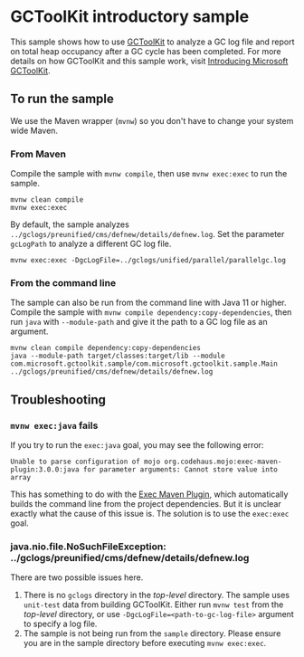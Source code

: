 # GCToolKit introductory sample

This sample shows how to use [GCToolKit](../README.md) to analyze a GC log file and report on total heap occupancy after a GC cycle has been completed. For more details on how GCToolKit and this sample work, visit [Introducing Microsoft GCToolKit](https://devblogs.microsoft.com/java/introducing-microsoft-gctoolkit/).

## To run the sample

We use the Maven wrapper (`mvnw`) so you don't have to change your system wide Maven.

### From Maven

Compile the sample with `mvnw compile`, then use `mvnw exec:exec` to run the sample.

```shell
mvnw clean compile
mvnw exec:exec
```

By default, the sample analyzes `../gclogs/preunified/cms/defnew/details/defnew.log`. Set the parameter `gcLogPath` to analyze a different GC log file.

```shell
mvnw exec:exec -DgcLogFile=../gclogs/unified/parallel/parallelgc.log
```

### From the command line

The sample can also be run from the command line with Java 11 or higher. Compile the sample with `mvnw compile dependency:copy-dependencies`,
then run `java` with `--module-path` and give it the path to a GC log file as an argument.

```shell
mvnw clean compile dependency:copy-dependencies
java --module-path target/classes:target/lib --module com.microsoft.gctoolkit.sample/com.microsoft.gctoolkit.sample.Main ../gclogs/preunified/cms/defnew/details/defnew.log
```

## Troubleshooting

### `mvnw exec:java` fails

If you try to run the `exec:java` goal, you may see the following error:

`Unable to parse configuration of mojo org.codehaus.mojo:exec-maven-plugin:3.0.0:java for parameter arguments: Cannot store value into array`

This has something to do with the [Exec Maven Plugin](https://www.mojohaus.org/exec-maven-plugin/), which automatically builds the command line from the project dependencies. But it is unclear exactly what the cause of this issue is. The solution is to use the `exec:exec` goal.

### java.nio.file.NoSuchFileException: ../gclogs/preunified/cms/defnew/details/defnew.log

There are two possible issues here.

1. There is no `gclogs` directory in the _top-level_ directory. The sample uses `unit-test` data from building GCToolKit. Either run `mvnw test` from the _top-level_ directory, or use `-DgcLogFile=<path-to-gc-log-file>` argument to specify a log file.
1. The sample is not being run from the `sample` directory. Please ensure you are in the sample directory before executing `mvnw exec:exec`.
